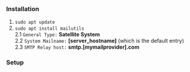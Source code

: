 ### Installation

1. `sudo apt update`
2. `sudo apt install mailutils`  
2.1 `General Type:` **Satellite System**   
2.2 `System Mailname:` **[server_hostname]** (which is the default entry)  
2.3 `SMTP Relay host:` **smtp.[mymailprovider].com**  


### Setup
